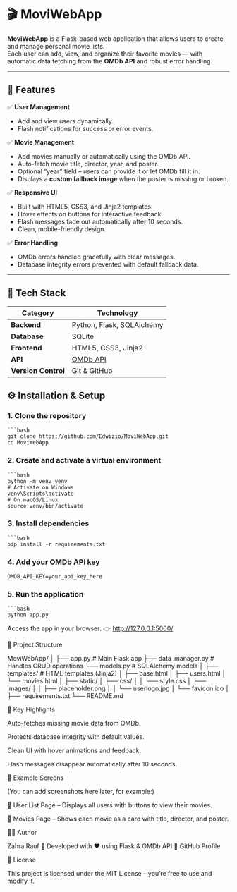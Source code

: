 # 🎬 MoviWebApp

**MoviWebApp** is a Flask-based web application that allows users to create and manage personal movie lists.  
Each user can add, view, and organize their favorite movies — with automatic data fetching from the **OMDb API** and robust error handling.

---

## 🚀 Features

✅ **User Management**  
- Add and view users dynamically.  
- Flash notifications for success or error events.  

✅ **Movie Management**  
- Add movies manually or automatically using the OMDb API.  
- Auto-fetch movie title, director, year, and poster.  
- Optional “year” field – users can provide it or let OMDb fill it in.  
- Displays a **custom fallback image** when the poster is missing or broken.  

✅ **Responsive UI**  
- Built with HTML5, CSS3, and Jinja2 templates.  
- Hover effects on buttons for interactive feedback.  
- Flash messages fade out automatically after 10 seconds.  
- Clean, mobile-friendly design.  

✅ **Error Handling**  
- OMDb errors handled gracefully with clear messages.  
- Database integrity errors prevented with default fallback data.  

---

## 🧠 Tech Stack

| Category | Technology |
|-----------|-------------|
| **Backend** | Python, Flask, SQLAlchemy |
| **Database** | SQLite |
| **Frontend** | HTML5, CSS3, Jinja2 |
| **API** | [OMDb API](https://www.omdbapi.com/) |
| **Version Control** | Git & GitHub |

## ⚙️ Installation & Setup

### 1. Clone the repository
    ```bash
    git clone https://github.com/Edwizio/MoviWebApp.git
    cd MoviWebApp

### 2. Create and activate a virtual environment 
    ```bash
    python -m venv venv
    # Activate on Windows
    venv\Scripts\activate
    # On macOS/Linux
    source venv/bin/activate

### 3. Install dependencies
    ```bash
    pip install -r requirements.txt

### 4. Add your OMDb API key
    OMDB_API_KEY=your_api_key_here

### 5. Run the application
    ```bash
    python app.py

Access the app in your browser:
👉 http://127.0.0.1:5000/
    
📂 Project Structure

MoviWebApp/
│
├── app.py                 # Main Flask app
├── data_manager.py        # Handles CRUD operations
├── models.py              # SQLAlchemy models
│
├── templates/             # HTML templates (Jinja2)
│   ├── base.html
│   ├── users.html
│   └── movies.html
│
├── static/
│   ├── css/
│   │   └── style.css
│   ├── images/
│   │   ├── placeholder.png
│   │   └── userlogo.jpg
│   └── favicon.ico
│
├── requirements.txt
└── README.md

🧩 Key Highlights

Auto-fetches missing movie data from OMDb.

Protects database integrity with default values.

Clean UI with hover animations and feedback.

Flash messages disappear automatically after 10 seconds.

🧪 Example Screens

(You can add screenshots here later, for example:)

🧍 User List Page – Displays all users with buttons to view their movies.

🎥 Movies Page – Shows each movie as a card with title, director, and poster.

👨‍💻 Author

Zahra Rauf
📍 Developed with ❤️ using Flask & OMDb API
🔗 GitHub Profile

🪪 License

This project is licensed under the MIT License – you’re free to use and modify it.
    

